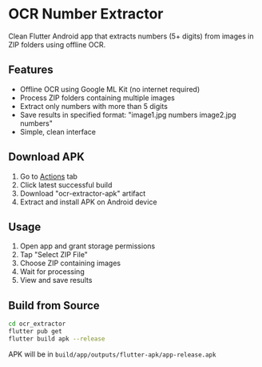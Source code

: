 # OCR Number Extractor

Clean Flutter Android app that extracts numbers (5+ digits) from images in ZIP folders using offline OCR.

## Features

- Offline OCR using Google ML Kit (no internet required)
- Process ZIP folders containing multiple images  
- Extract only numbers with more than 5 digits
- Save results in specified format: "image1.jpg numbers     image2.jpg numbers"
- Simple, clean interface

## Download APK

1. Go to [Actions](../../actions) tab
2. Click latest successful build
3. Download "ocr-extractor-apk" artifact
4. Extract and install APK on Android device

## Usage

1. Open app and grant storage permissions
2. Tap "Select ZIP File" 
3. Choose ZIP containing images
4. Wait for processing
5. View and save results

## Build from Source

```bash
cd ocr_extractor
flutter pub get
flutter build apk --release
```

APK will be in `build/app/outputs/flutter-apk/app-release.apk`